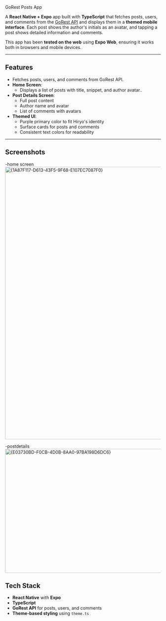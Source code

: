  GoRest Posts App

A **React Native + Expo** app built with **TypeScript** that fetches posts, users, and comments from the [GoRest API](https://gorest.co.in/) and displays them in a **themed mobile interface**. Each post shows the author's initials as an avatar, and tapping a post shows detailed information and comments.

This app has been **tested on the web** using **Expo Web**, ensuring it works both in browsers and mobile devices.

---

## Features

- Fetches posts, users, and comments from GoRest API.
- **Home Screen**:
  - Displays a list of posts with title, snippet, and author avatar..
- **Post Details Screen**:
  - Full post content
  - Author name and avatar
  - List of comments with avatars
- **Themed UI**:
  - Purple primary color to fit Hiryo's identity
  - Surface cards for posts and comments
  - Consistent text colors for readability

---

## Screenshots
-home screen
<img width="1871" height="881" alt="{1A87F117-D613-43F5-9F68-E107EC7087F0}" src="https://github.com/user-attachments/assets/79fe879e-12fd-4c0c-969d-597e58f79cb3" />

-postdetails
<img width="1901" height="401" alt="{E03730BD-F0CB-4D0B-8AA0-97BA198D6DC6}" src="https://github.com/user-attachments/assets/4529f50f-824e-4733-ad35-a1e6b67e2617" />

## Tech Stack

- **React Native** with **Expo**
- **TypeScript**
- **GoRest API** for posts, users, and comments
- **Theme-based styling** using `theme.ts`

